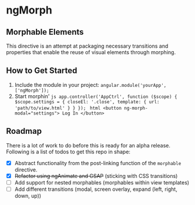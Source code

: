 # ngMorph #
 
## Morphable Elements ##
This directive is an attempt at packaging necessary transitions and properties that enable the reuse of visual elements through morphing.


## How to Get Started ##

  1. Include the module in your project: 
    ```
        angular.module('yourApp', ['ngMorph']);
    ```
  2. Start morphin'
    ```js
        app.controller('AppCtrl', function ($scope) {
          $scope.settings = {
            closeEl: '.close',
            template: {
              url: 'path/to/view.html'
            }
          }
        });
    ```
    ```html
      <button ng-morph-modal="settings"> Log In </button>
    ```

## Roadmap ##

There is a lot of work to do before this is ready for an alpha release. Following is a list of todos to get this repo in shape:

  - [X] Abstract functionality from the post-linking function of the `morphable` directive.
  - [X] ~~Refactor using ngAnimate and GSAP~~ (sticking with CSS transitions)
  - [ ] Add support for nested morphables (morphables within view templates)
  - [ ] Add different transitions (modal, screen overlay, expand (left, right, down, up))
